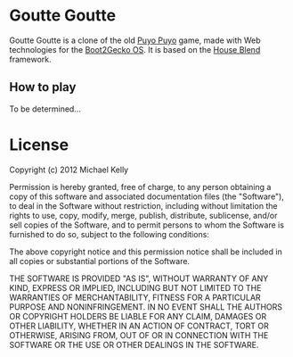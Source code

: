 # Goutte Goutte

Goutte Goutte is a clone of the old [Puyo Puyo][puyo-puyo] game, made with Web technologies for the [Boot2Gecko OS][b2g]. 
It is based on the [House Blend][house-blend] framework.

## How to play

To be determined...

[house-blend]: https://github.com/Osmose/house-blend
[puyo-puyo]: https://fr.wikipedia.org/wiki/Puyo_Puyo
[b2g]: https://wiki.mozilla.org/B2G

# License

Copyright (c) 2012 Michael Kelly

Permission is hereby granted, free of charge, to any person obtaining a copy of this software and associated documentation files (the "Software"), to deal in the Software without restriction, including without limitation the rights to use, copy, modify, merge, publish, distribute, sublicense, and/or sell copies of the Software, and to permit persons to whom the Software is furnished to do so, subject to the following conditions:

The above copyright notice and this permission notice shall be included in all copies or substantial portions of the Software.

THE SOFTWARE IS PROVIDED "AS IS", WITHOUT WARRANTY OF ANY KIND, EXPRESS OR IMPLIED, INCLUDING BUT NOT LIMITED TO THE WARRANTIES OF MERCHANTABILITY, FITNESS FOR A PARTICULAR PURPOSE AND NONINFRINGEMENT. IN NO EVENT SHALL THE AUTHORS OR COPYRIGHT HOLDERS BE LIABLE FOR ANY CLAIM, DAMAGES OR OTHER LIABILITY, WHETHER IN AN ACTION OF CONTRACT, TORT OR OTHERWISE, ARISING FROM, OUT OF OR IN CONNECTION WITH THE SOFTWARE OR THE USE OR OTHER DEALINGS IN THE SOFTWARE.
